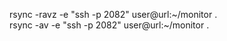 rsync -ravz -e "ssh -p 2082" user@url:~/monitor .  
rsync -av -e "ssh -p 2082" user@url:~/monitor .  

